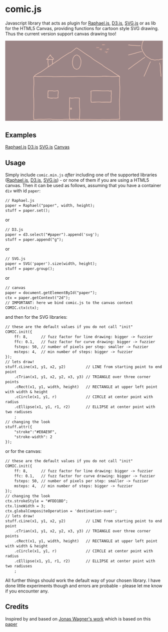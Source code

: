comic.js
=======

Javascript library that acts as plugin for [Raphael.js](http://raphaeljs.com/), [D3.js](http://d3js.org/), [SVG.js](http://svgjs.com/) or as lib for the HTML5 Canvas, providing functions for cartoon style SVG drawing.
Thus the current version support canvas drawing too!

![screenshot](doc/screenshot.png)

Examples
--------
[Raphael.js](http://www.morvai.de/comicjs/index1.html)
[D3.js](http://www.morvai.de/comicjs/index2.html)
[SVG.js](http://www.morvai.de/comicjs/index3.html)
[Canvas](http://www.morvai.de/comicjs/index4.html)

Usage
-----
Simply include `comic.min.js` _after_ including one of the supported libraries ([Raphael.js](http://raphaeljs.com/), [D3.js](http://d3js.org/), [SVG.js](http://svgjs.com/)) - or none of them if you are using a HTML5 canvas. Then it can be used as follows, assuming that you have a container `div` with id `paper`:

```
// Raphael.js
paper = Raphael("paper", width, height);
stuff = paper.set();
```
or
```
// D3.js
paper = d3.select("#paper").append('svg');
stuff = paper.append("g");
```
or
```
// SVG.js
paper = SVG('paper').size(width, height);
stuff = paper.group();
```
or
```
// canvas
paper = document.getElementById("paper");
ctx = paper.getContext("2d");
// IMPORTANT: here we bind comic.js to the canvas context
COMIC.ctx(ctx);
```
and then for the SVG libraries:
```
// these are the default values if you do not call "init"
COMIC.init({
    ff: 8,      // fuzz factor for line drawing: bigger -> fuzzier
    ffc: 0.1,   // fuzz factor for curve drawing: bigger -> fuzzier
    fsteps: 50, // number of pixels per step: smaller -> fuzzier
    msteps: 4,  // min number of steps: bigger -> fuzzier
});
// lets draw!
stuff.cLine(x1, y1, x2, y2)         // LINE from starting point to end point
    .cTrian(x1, y1, x2, y2, x3, y3) // TRIANGLE over three corner points
    .cRect(x1, y1, width, height)   // RECTANGLE at upper left point with width & height
    .cCircle(x1, y1, r)             // CIRCLE at center point with radius
    .cEllipse(x1, y1, r1, r2)       // ELLIPSE at center point with two radiuses
    ;
// changing the look
stuff.attr({
    "stroke":"#E0AE9F",
    "stroke-width": 2
});
```
or for the canvas:
```
// these are the default values if you do not call "init"
COMIC.init({
    ff: 8,      // fuzz factor for line drawing: bigger -> fuzzier
    ffc: 0.1,   // fuzz factor for curve drawing: bigger -> fuzzier
    fsteps: 50, // number of pixels per step: smaller -> fuzzier
    msteps: 4,  // min number of steps: bigger -> fuzzier
});
// changing the look
ctx.strokeStyle = "#FDD1BD";
ctx.lineWidth = 3;
ctx.globalCompositeOperation = 'destination-over';
// lets draw!
stuff.cLine(x1, y1, x2, y2)         // LINE from starting point to end point
    .cTrian(x1, y1, x2, y2, x3, y3) // TRIANGLE over three corner points
    .cRect(x1, y1, width, height)   // RECTANGLE at upper left point with width & height
    .cCircle(x1, y1, r)             // CIRCLE at center point with radius
    .cEllipse(x1, y1, r1, r2)       // ELLIPSE at center point with two radiuses
    ;
```

All further things should work the default way of your chosen library. I have done little experiments though and errors are probable - please let me know if you encounter any. 

Credits
-------
Inspired by and based on [Jonas Wagner's work](http://29a.ch/2010/2/10/hand-drawn-lines-algorithm-javascript-canvas-html5)
which is based on this [paper](http://iwi.eldoc.ub.rug.nl/FILES/root/2008/ProcCAGVIMeraj/2008ProcCAGVIMeraj.pdf)
